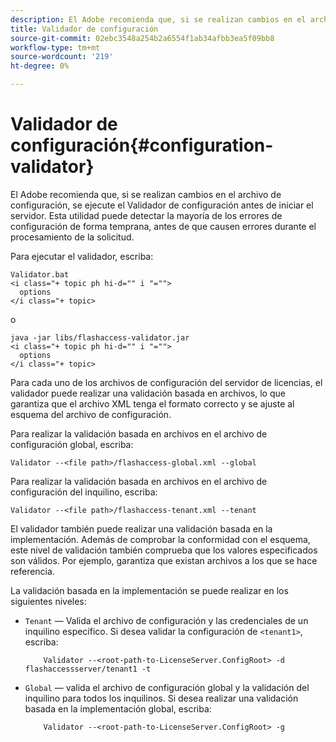 ```yaml
---
description: El Adobe recomienda que, si se realizan cambios en el archivo de configuración, se ejecute el Validador de configuración antes de iniciar el servidor. Esta utilidad puede detectar la mayoría de los errores de configuración de forma temprana, antes de que causen errores durante el procesamiento de la solicitud.
title: Validador de configuración
source-git-commit: 02ebc3548a254b2a6554f1ab34afbb3ea5f09bb8
workflow-type: tm+mt
source-wordcount: '219'
ht-degree: 0%

---
```


# Validador de configuración{#configuration-validator}

El Adobe recomienda que, si se realizan cambios en el archivo de configuración, se ejecute el Validador de configuración antes de iniciar el servidor. Esta utilidad puede detectar la mayoría de los errores de configuración de forma temprana, antes de que causen errores durante el procesamiento de la solicitud.

Para ejecutar el validador, escriba:

```
Validator.bat  
<i class="+ topic ph hi-d="" i "="">
  options  
</i class="+ topic>
```

o

```
java -jar libs/flashaccess-validator.jar  
<i class="+ topic ph hi-d="" i "="">
  options 
</i class="+ topic>
```

Para cada uno de los archivos de configuración del servidor de licencias, el validador puede realizar una validación basada en archivos, lo que garantiza que el archivo XML tenga el formato correcto y se ajuste al esquema del archivo de configuración.

Para realizar la validación basada en archivos en el archivo de configuración global, escriba:

```
Validator --<file path>/flashaccess-global.xml --global
```

Para realizar la validación basada en archivos en el archivo de configuración del inquilino, escriba:

```
Validator --<file path>/flashaccess-tenant.xml --tenant
```

El validador también puede realizar una validación basada en la implementación. Además de comprobar la conformidad con el esquema, este nivel de validación también comprueba que los valores especificados son válidos. Por ejemplo, garantiza que existan archivos a los que se hace referencia.

La validación basada en la implementación se puede realizar en los siguientes niveles:

* `Tenant` — Valida el archivo de configuración y las credenciales de un inquilino específico. Si desea validar la configuración de `<tenant1>`, escriba:

  ```
      Validator --<root-path-to-LicenseServer.ConfigRoot> -d flashaccessserver/tenant1 -t
  ```

* `Global` — valida el archivo de configuración global y la validación del inquilino para todos los inquilinos. Si desea realizar una validación basada en la implementación global, escriba:

  ```
      Validator --<root-path-to-LicenseServer.ConfigRoot> -g
  ```
